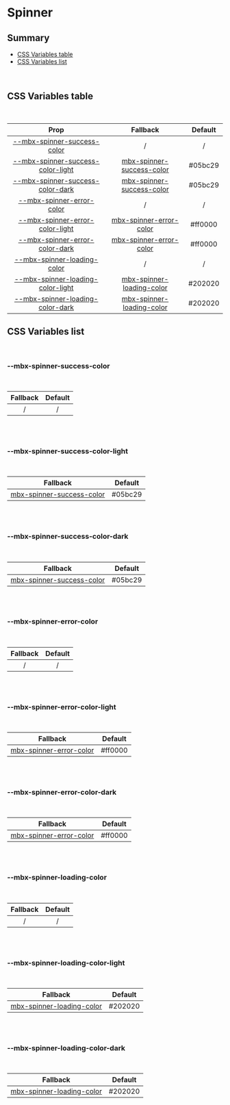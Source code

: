 # Spinner

## Summary

- [CSS Variables table](#css-variables-table)
- [CSS Variables list](#css-variables-list)

<br>

## CSS Variables table

<br>

| <div style='text-align:center;margin:auto;'>Prop</div>                                                                  | <div style='text-align:center;margin:auto;'>Fallback</div>                                                | <div style='text-align:center;margin:auto;'>Default</div> |
| ----------------------------------------------------------------------------------------------------------------------- | --------------------------------------------------------------------------------------------------------- | --------------------------------------------------------- |
| <div style='text-align:center;margin:auto;'>[--mbx-spinner-success-color](#mbx-spinner-success-color)</div>             | <div style='text-align:center;margin:auto;'>/</div>                                                       | <div style='text-align:center;margin:auto;'>/</div>       |
| <div style='text-align:center;margin:auto;'>[--mbx-spinner-success-color-light](#mbx-spinner-success-color-light)</div> | <div style='text-align:center;margin:auto;'>[mbx-spinner-success-color](#mbx-spinner-success-color)</div> | <div style='text-align:center;margin:auto;'>#05bc29</div> |
| <div style='text-align:center;margin:auto;'>[--mbx-spinner-success-color-dark](#mbx-spinner-success-color-dark)</div>   | <div style='text-align:center;margin:auto;'>[mbx-spinner-success-color](#mbx-spinner-success-color)</div> | <div style='text-align:center;margin:auto;'>#05bc29</div> |
| <div style='text-align:center;margin:auto;'>[--mbx-spinner-error-color](#mbx-spinner-error-color)</div>                 | <div style='text-align:center;margin:auto;'>/</div>                                                       | <div style='text-align:center;margin:auto;'>/</div>       |
| <div style='text-align:center;margin:auto;'>[--mbx-spinner-error-color-light](#mbx-spinner-error-color-light)</div>     | <div style='text-align:center;margin:auto;'>[mbx-spinner-error-color](#mbx-spinner-error-color)</div>     | <div style='text-align:center;margin:auto;'>#ff0000</div> |
| <div style='text-align:center;margin:auto;'>[--mbx-spinner-error-color-dark](#mbx-spinner-error-color-dark)</div>       | <div style='text-align:center;margin:auto;'>[mbx-spinner-error-color](#mbx-spinner-error-color)</div>     | <div style='text-align:center;margin:auto;'>#ff0000</div> |
| <div style='text-align:center;margin:auto;'>[--mbx-spinner-loading-color](#mbx-spinner-loading-color)</div>             | <div style='text-align:center;margin:auto;'>/</div>                                                       | <div style='text-align:center;margin:auto;'>/</div>       |
| <div style='text-align:center;margin:auto;'>[--mbx-spinner-loading-color-light](#mbx-spinner-loading-color-light)</div> | <div style='text-align:center;margin:auto;'>[mbx-spinner-loading-color](#mbx-spinner-loading-color)</div> | <div style='text-align:center;margin:auto;'>#202020</div> |
| <div style='text-align:center;margin:auto;'>[--mbx-spinner-loading-color-dark](#mbx-spinner-loading-color-dark)</div>   | <div style='text-align:center;margin:auto;'>[mbx-spinner-loading-color](#mbx-spinner-loading-color)</div> | <div style='text-align:center;margin:auto;'>#202020</div> |

## CSS Variables list

<br>

### --mbx-spinner-success-color

<br>

| <div style='text-align:center;margin:auto;'>Fallback</div> | <div style='text-align:center;margin:auto;'>Default</div> |
| ---------------------------------------------------------- | --------------------------------------------------------- |
| <div style='text-align:center;margin:auto;'>/</div>        | <div style='text-align:center;margin:auto;'>/</div>       |

<br><br>

### --mbx-spinner-success-color-light

<br>

| <div style='text-align:center;margin:auto;'>Fallback</div>                                                | <div style='text-align:center;margin:auto;'>Default</div> |
| --------------------------------------------------------------------------------------------------------- | --------------------------------------------------------- |
| <div style='text-align:center;margin:auto;'>[mbx-spinner-success-color](#mbx-spinner-success-color)</div> | <div style='text-align:center;margin:auto;'>#05bc29</div> |

<br><br>

### --mbx-spinner-success-color-dark

<br>

| <div style='text-align:center;margin:auto;'>Fallback</div>                                                | <div style='text-align:center;margin:auto;'>Default</div> |
| --------------------------------------------------------------------------------------------------------- | --------------------------------------------------------- |
| <div style='text-align:center;margin:auto;'>[mbx-spinner-success-color](#mbx-spinner-success-color)</div> | <div style='text-align:center;margin:auto;'>#05bc29</div> |

<br><br>

### --mbx-spinner-error-color

<br>

| <div style='text-align:center;margin:auto;'>Fallback</div> | <div style='text-align:center;margin:auto;'>Default</div> |
| ---------------------------------------------------------- | --------------------------------------------------------- |
| <div style='text-align:center;margin:auto;'>/</div>        | <div style='text-align:center;margin:auto;'>/</div>       |

<br><br>

### --mbx-spinner-error-color-light

<br>

| <div style='text-align:center;margin:auto;'>Fallback</div>                                            | <div style='text-align:center;margin:auto;'>Default</div> |
| ----------------------------------------------------------------------------------------------------- | --------------------------------------------------------- |
| <div style='text-align:center;margin:auto;'>[mbx-spinner-error-color](#mbx-spinner-error-color)</div> | <div style='text-align:center;margin:auto;'>#ff0000</div> |

<br><br>

### --mbx-spinner-error-color-dark

<br>

| <div style='text-align:center;margin:auto;'>Fallback</div>                                            | <div style='text-align:center;margin:auto;'>Default</div> |
| ----------------------------------------------------------------------------------------------------- | --------------------------------------------------------- |
| <div style='text-align:center;margin:auto;'>[mbx-spinner-error-color](#mbx-spinner-error-color)</div> | <div style='text-align:center;margin:auto;'>#ff0000</div> |

<br><br>

### --mbx-spinner-loading-color

<br>

| <div style='text-align:center;margin:auto;'>Fallback</div> | <div style='text-align:center;margin:auto;'>Default</div> |
| ---------------------------------------------------------- | --------------------------------------------------------- |
| <div style='text-align:center;margin:auto;'>/</div>        | <div style='text-align:center;margin:auto;'>/</div>       |

<br><br>

### --mbx-spinner-loading-color-light

<br>

| <div style='text-align:center;margin:auto;'>Fallback</div>                                                | <div style='text-align:center;margin:auto;'>Default</div> |
| --------------------------------------------------------------------------------------------------------- | --------------------------------------------------------- |
| <div style='text-align:center;margin:auto;'>[mbx-spinner-loading-color](#mbx-spinner-loading-color)</div> | <div style='text-align:center;margin:auto;'>#202020</div> |

<br><br>

### --mbx-spinner-loading-color-dark

<br>

| <div style='text-align:center;margin:auto;'>Fallback</div>                                                | <div style='text-align:center;margin:auto;'>Default</div> |
| --------------------------------------------------------------------------------------------------------- | --------------------------------------------------------- |
| <div style='text-align:center;margin:auto;'>[mbx-spinner-loading-color](#mbx-spinner-loading-color)</div> | <div style='text-align:center;margin:auto;'>#202020</div> |

<br><br>
